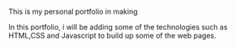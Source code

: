 This is my personal portfolio in making 

In this portfolio, i will be adding some of the technologies such as HTML,CSS and Javascript to build up some of the web pages. 